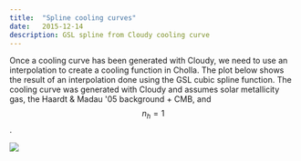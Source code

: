 ```yaml
---
title:  "Spline cooling curves"
date:   2015-12-14
description: GSL spline from Cloudy cooling curve
---
```


Once a cooling curve has been generated with Cloudy, we need to use
an interpolation to create a cooling function in Cholla. The plot below
shows the result of an interpolation done using the GSL cubic spline function.
The cooling curve was generated with Cloudy and assumes solar metallicity gas, 
the Haardt & Madau '05 background + CMB, and $$n_h = 1$$.

<img src="{{ site.url }}assets/images/spline_coolingcurve.png">


